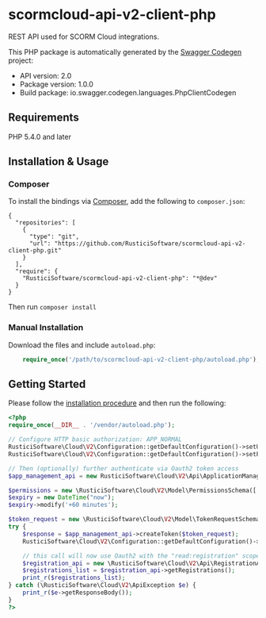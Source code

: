 # scormcloud-api-v2-client-php
REST API used for SCORM Cloud integrations.

This PHP package is automatically generated by the [Swagger Codegen](https://github.com/swagger-api/swagger-codegen) project:

- API version: 2.0
- Package version: 1.0.0
- Build package: io.swagger.codegen.languages.PhpClientCodegen

## Requirements

PHP 5.4.0 and later

## Installation & Usage
### Composer

To install the bindings via [Composer](http://getcomposer.org/), add the following to `composer.json`:

```
{
  "repositories": [
    {
      "type": "git",
      "url": "https://github.com/RusticiSoftware/scormcloud-api-v2-client-php.git"
    }
  ],
  "require": {
    "RusticiSoftware/scormcloud-api-v2-client-php": "*@dev"
  }
}
```

Then run `composer install`

### Manual Installation

Download the files and include `autoload.php`:

```php
    require_once('/path/to/scormcloud-api-v2-client-php/autoload.php');
```

## Getting Started

Please follow the [installation procedure](#installation--usage) and then run the following:

```php
<?php
require_once(__DIR__ . '/vendor/autoload.php');

// Configure HTTP basic authorization: APP_NORMAL
RusticiSoftware\Cloud\V2\Configuration::getDefaultConfiguration()->setUsername('SCORM_CLOUD_APP_ID');
RusticiSoftware\Cloud\V2\Configuration::getDefaultConfiguration()->setPassword('SECRET_KEY_FOR_APP_ID');

// Then (optionally) further authenticate via Oauth2 token access
$app_management_api = new RusticiSoftware\Cloud\V2\Api\ApplicationManagementApi();

$permissions = new \RusticiSoftware\Cloud\V2\Model\PermissionsSchema([ 'scopes' => ['read:registration']]);
$expiry = new DateTime("now");
$expiry->modify('+60 minutes');

$token_request = new \RusticiSoftware\Cloud\V2\Model\TokenRequestSchema([ 'permissions' => $permissions, 'expiry' => $expiry]);
try {
    $response = $app_management_api->createToken($token_request);
    RusticiSoftware\Cloud\V2\Configuration::getDefaultConfiguration()->setAccessToken($response->getResult());

    // this call will now use Oauth2 with the "read:registration" scope
    $registration_api = new \RusticiSoftware\Cloud\V2\Api\RegistrationApi();
    $registrations_list = $registration_api->getRegistrations();
    print_r($registrations_list);
} catch (\RusticiSoftware\Cloud\V2\ApiException $e) {
    print_r($e->getResponseBody());
}
?>
```
